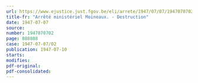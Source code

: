 ```yaml
---
url: https://www.ejustice.just.fgov.be/eli/arrete/1947/07/07/1947070702/justel
title-fr: "Arrêté ministériel Moineaux. - Destruction"
date: 1947-07-07
source:
number: 1947070702
page: 888888
case: 1947-07-07/02
publication: 1947-07-10
starts:
modifies:
pdf-original:
pdf-consolidated:
---
```


